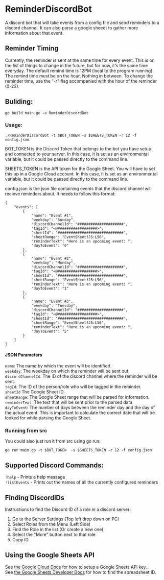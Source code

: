 # ReminderDiscordBot
A discord bot that will take events from a config file and send reminders to a discord channel. It can also parse a google sheeet to gather more information about that event.

## Reminder Timing
Currently, the reminder is sent at the same time for every event. This is on the list of things to change in the future, but for now, it's the same time everyday. The default remind time is 12PM (local to the program running). The remind time must be on the hour. Nothing in between. To change the reminder time, use the "-r" flag accompanied with the hour of the reminder (0-23).

## Buliding:
`go build main.go -o ReminderDiscordBot`

### Usage:
`./ReminderDiscordBot -t $BOT_TOKEN -s $SHEETS_TOKEN -r 12 -f config.json`

BOT_TOKEN is the Discord Token that belongs to the bot you have setup and connected to your server. In this case, it is set as an environmental variable, but it could be passed directly to the command line.

SHEETS_TOKEN is the API token for the Google Sheet. You will have to set this up in a Google Cloud account. In this case, it is set as an environmental variable, but it could be passed directly to the command line.

config.json is the json file containing events that the discord channel will recieve reminders about. It needs to follow this format:

```
{
    "events": [
        {
            "name": "Event #1",
            "weekday": "Sunday",
            "discordChannelId": "#####################",
            "tagId": "<@##################>",
            "sheetId": "##############################",
            "sheetRange": "EventSheet!J5:L56",
            "reminderText": "Here is an upcoming event: ",
            "dayToEvent": "0"
        },
        {
            "name": "Event #2",
            "weekday": "Monday",
            "discordChannelId": "#####################",
            "tagId": "<@##################>",
            "sheetId": "##############################",
            "sheetRange": "EventSheet!J5:L56",
            "reminderText": "Here is an upcoming event: ",
            "dayToEvent": "1"
        },
        {
            "name": "Event #3",
            "weekday": "Tuesday",
            "discordChannelId": "#####################",
            "tagId": "<@##################>",
            "sheetId": "##############################",
            "sheetRange": "EventSheet!J5:L56",
            "reminderText": "Here is an upcoming event: ",
            "dayToEvent": "5"
        }
    ]
}
```
#### JSON Parameters
`name`: The name by which the event will be identified.  
`weekday`: The weekday on which the reminder will be sent out.  
`discordChannelId`: The ID of the discord channel where the reminder will be sent.  
`tagId`: The ID of the person/role who will be tagged in the reminder.  
`sheetId` The Google Sheet ID.  
`sheetRange`: The Google Sheet range that will be parsed for information.  
`reminderText`: The text that will be sent prior to the parsed data.  
`dayToEvent`: The number of days between the reminder day and the day of the actual event. This is important to calculate the correct date that will be looked for while parsing the Google Sheet.  

### Running from src
You could also just run it from src using go run:

`go run main.go -t $BOT_TOKEN  -s $SHEETS_TOKEN -r 12 -f config.json`

## Supported Discord Commands:
`!help` - Prints a help message  
`!listEvents` - Prints out the names of all the currently configured reminders  

## Finding DiscordIDs
Instructions to find the Discord ID of a role in a discord server:
1. Go to the Server Settings (Top left drop down on PC)
2. Select Roles from the Menu (Left Side)
3. Find the Role in the list (Or create a new one)
4. Select the "More" button next to that role
5. Copy ID



## Using the Google Sheets API
See [the Google Cloud Docs](https://developers.google.com/workspace/guides/create-credentials#api-key) for how to setup a Google Sheets API key.  
See [the Google Sheets Developer Docs](https://developers.google.com/sheets/api/samples/sheet) for how to find the spreadsheet ID.  